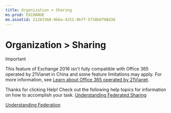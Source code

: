 ```yaml
---
title: Organization > Sharing
ms.prod: EXCHANGE
ms.assetid: 21263368-9b6a-4151-9bff-5f38b0798d38
---
```



# Organization > Sharing

> [!IMPORTANT]
> This feature of Exchange 2016 isn't fully compatible with Office 365 operated by 21Vianet in China and some feature limitations may apply. For more information, see  [Learn about Office 365 operated by 21Vianet](https://go.microsoft.com/fwlink/?LinkId=313640). 
  
    
    

Thanks for clicking Help! Check out the following help topics for information on how to accomplish your task.
 [Understanding Federated Sharing](http://technet.microsoft.com/library/09e6732a-4e99-44d0-801d-9463fdc57a9b.aspx)
  
    
    

 [Understanding Federation](http://technet.microsoft.com/library/0046e2eb-6940-4941-bd5b-cbe6bffa3b94.aspx)
